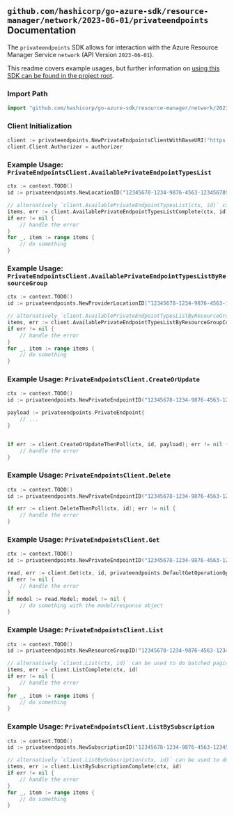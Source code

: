 
## `github.com/hashicorp/go-azure-sdk/resource-manager/network/2023-06-01/privateendpoints` Documentation

The `privateendpoints` SDK allows for interaction with the Azure Resource Manager Service `network` (API Version `2023-06-01`).

This readme covers example usages, but further information on [using this SDK can be found in the project root](https://github.com/hashicorp/go-azure-sdk/tree/main/docs).

### Import Path

```go
import "github.com/hashicorp/go-azure-sdk/resource-manager/network/2023-06-01/privateendpoints"
```


### Client Initialization

```go
client := privateendpoints.NewPrivateEndpointsClientWithBaseURI("https://management.azure.com")
client.Client.Authorizer = authorizer
```


### Example Usage: `PrivateEndpointsClient.AvailablePrivateEndpointTypesList`

```go
ctx := context.TODO()
id := privateendpoints.NewLocationID("12345678-1234-9876-4563-123456789012", "locationValue")

// alternatively `client.AvailablePrivateEndpointTypesList(ctx, id)` can be used to do batched pagination
items, err := client.AvailablePrivateEndpointTypesListComplete(ctx, id)
if err != nil {
	// handle the error
}
for _, item := range items {
	// do something
}
```


### Example Usage: `PrivateEndpointsClient.AvailablePrivateEndpointTypesListByResourceGroup`

```go
ctx := context.TODO()
id := privateendpoints.NewProviderLocationID("12345678-1234-9876-4563-123456789012", "example-resource-group", "locationValue")

// alternatively `client.AvailablePrivateEndpointTypesListByResourceGroup(ctx, id)` can be used to do batched pagination
items, err := client.AvailablePrivateEndpointTypesListByResourceGroupComplete(ctx, id)
if err != nil {
	// handle the error
}
for _, item := range items {
	// do something
}
```


### Example Usage: `PrivateEndpointsClient.CreateOrUpdate`

```go
ctx := context.TODO()
id := privateendpoints.NewPrivateEndpointID("12345678-1234-9876-4563-123456789012", "example-resource-group", "privateEndpointValue")

payload := privateendpoints.PrivateEndpoint{
	// ...
}


if err := client.CreateOrUpdateThenPoll(ctx, id, payload); err != nil {
	// handle the error
}
```


### Example Usage: `PrivateEndpointsClient.Delete`

```go
ctx := context.TODO()
id := privateendpoints.NewPrivateEndpointID("12345678-1234-9876-4563-123456789012", "example-resource-group", "privateEndpointValue")

if err := client.DeleteThenPoll(ctx, id); err != nil {
	// handle the error
}
```


### Example Usage: `PrivateEndpointsClient.Get`

```go
ctx := context.TODO()
id := privateendpoints.NewPrivateEndpointID("12345678-1234-9876-4563-123456789012", "example-resource-group", "privateEndpointValue")

read, err := client.Get(ctx, id, privateendpoints.DefaultGetOperationOptions())
if err != nil {
	// handle the error
}
if model := read.Model; model != nil {
	// do something with the model/response object
}
```


### Example Usage: `PrivateEndpointsClient.List`

```go
ctx := context.TODO()
id := privateendpoints.NewResourceGroupID("12345678-1234-9876-4563-123456789012", "example-resource-group")

// alternatively `client.List(ctx, id)` can be used to do batched pagination
items, err := client.ListComplete(ctx, id)
if err != nil {
	// handle the error
}
for _, item := range items {
	// do something
}
```


### Example Usage: `PrivateEndpointsClient.ListBySubscription`

```go
ctx := context.TODO()
id := privateendpoints.NewSubscriptionID("12345678-1234-9876-4563-123456789012")

// alternatively `client.ListBySubscription(ctx, id)` can be used to do batched pagination
items, err := client.ListBySubscriptionComplete(ctx, id)
if err != nil {
	// handle the error
}
for _, item := range items {
	// do something
}
```
